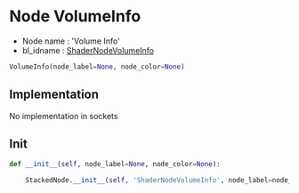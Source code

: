 # Node VolumeInfo

- Node name : 'Volume Info'
- bl_idname : [ShaderNodeVolumeInfo](https://docs.blender.org/api/current/bpy.types.{bl_idname}.html)


``` python
VolumeInfo(node_label=None, node_color=None)
```
## Implementation

No implementation in sockets

## Init

``` python
def __init__(self, node_label=None, node_color=None):

    StackedNode.__init__(self, 'ShaderNodeVolumeInfo', node_label=node_label, node_color=node_color)
```
